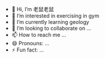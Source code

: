 - 👋 Hi, I’m 老鼠老鼠
- 👀 I’m interested in exercising in gym
- 🌱 I’m currently learning geology
- 💞️ I’m looking to collaborate on ...
- 📫 How to reach me ...
- 😄 Pronouns: ...
- ⚡ Fun fact: ...

<!---
laoshulaoshu2002/laoshulaoshu2002 is a ✨ special ✨ repository because its `README.md` (this file) appears on your GitHub profile.
You can click the Preview link to take a look at your changes.
--->
